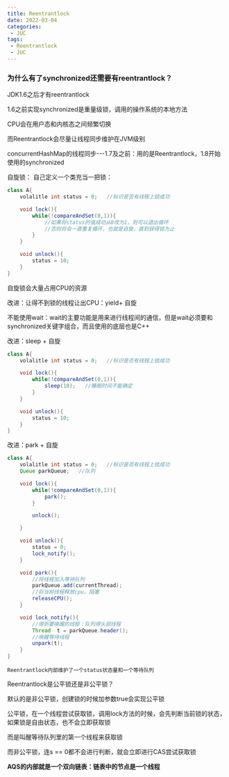 ```yaml
---
title: Reentrantlock
date: 2022-03-04
categories:
 - JUC
tags:
 - Reentrantlock
 - JUC
---
```


### 为什么有了synchronized还需要有reentrantlock？

JDK1.6之后才有reentrantlock

1.6之前实现synchronized是重量级锁，调用的操作系统的本地方法

CPU会在用户态和内核态之间频繁切换

而Reentrantlock会尽量让线程同步维护在JVM级别

concurrentHashMap的线程同步---1.7及之前：用的是Reentrantlock，1.8开始使用的synchronized

自旋锁：
自己定义一个类充当一把锁：

```java
class A{
    volalitle int status = 0;   //标识是否有线程上锁成功

    void lock(){
        while(!compareAndSet(0,1)){
            //如果将status的值成功从0改为1，则可以退出循环
            //否则将会一直重复循环，也就是自旋，直到获得锁为止
        }
    }

    void unlock(){
        status = 10;
    }
}
```

自旋锁会大量占用CPU的资源

改进：让得不到锁的线程让出CPU：yield+ 自旋

不能使用wait：wait的主要功能是用来进行线程间的通信，但是wait必须要和synchronized关键字组合，而且使用的底层也是C++

改进：sleep + 自旋

```java
class A{
    volalitle int status = 0;   //标识是否有线程上锁成功

    void lock(){
        while(!compareAndSet(0,1)){
            sleep(10);   //睡眠时间不能确定
        }
    }

    void unlock(){
        status = 10;
    }
}
```
改进：park + 自旋

```java
class A{
    volalitle int status = 0;   //标识是否有线程上锁成功
    Queue parkQueue;   //队列

    void lock(){
        while(!compareAndSet(0,1)){
            park();
        }

        unlock();

    }

    void unlock(){
        status = 0;
        lock_notify();
    }

    void park(){
        //将线程加入等待队列
        parkQueue.add(currentThread);
        //将当前线程释放cpu，阻塞
        releaseCPU();
    }

    void lock_notify(){
        //得到要唤醒的线程：队列得头部线程
        Thread  t = parkQueue.header();
        //唤醒等待线程
        unpark(t);
    }
}
```
`Reentrantlock内部维护了一个status状态量和一个等待队列`

Reentrantlock是公平锁还是非公平锁？

默认的是非公平锁，创建锁的时候加参数true会实现公平锁

公平锁，在一个线程尝试获取锁，调用lock方法的时候，会先判断当前锁的状态，如果锁是自由状态，也不会立即获取锁

而是叫醒等待队列里的第一个线程来获取锁

而非公平锁，连s == 0都不会进行判断，就会立即进行CAS尝试获取锁

**AQS的内部就是一个双向链表：链表中的节点是一个线程**


